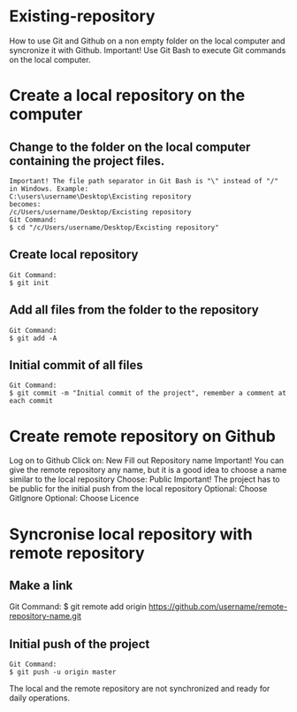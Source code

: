 # Existing-repository
How to use Git and Github on a non empty folder on the local computer and syncronize it with Github.
Important! Use Git Bash to execute Git commands on the local computer.
# Create a local repository on the computer
## Change to the folder on the local computer containing the project files.
```
Important! The file path separator in Git Bash is "\" instead of "/" in Windows. Example:
C:\users\username\Desktop\Excisting repository
becomes:
/c/Users/username/Desktop/Excisting repository
Git Command:
$ cd "/c/Users/username/Desktop/Excisting repository"
```
## Create local repository
```
Git Command:
$ git init
```
## Add all files from the folder to the repository
```
Git Command:
$ git add -A
```
## Initial commit of all files 
```
Git Command:
$ git commit -m "Initial commit of the project", remember a comment at each commit
```
# Create remote repository on Github
Log on to Github
Click on: New
Fill out Repository name
Important! You can give the remote repository any name, but it is a good idea to choose a name similar to the local repository
Choose: Public
Important! The project has to be public for the initial push from the local repository
Optional: Choose GitIgnore
Optional: Choose Licence
# Syncronise local repository with remote repository
## Make a link
Git Command:
$ git remote add origin https://github.com/username/remote-repository-name.git
## Initial push of the project
```
Git Command:
$ git push -u origin master
```
The local and the remote repository are not synchronized and ready for daily operations.

